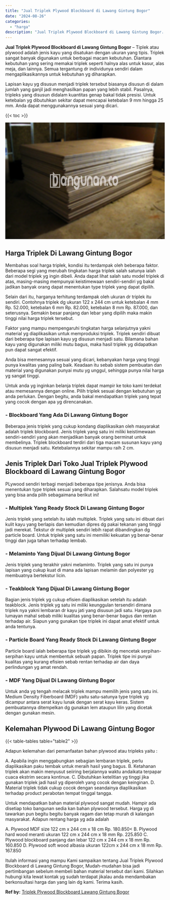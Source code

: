 ```yaml
---
title: "Jual Triplek Plywood Blockboard di Lawang Gintung Bogor"
date: "2024-08-26"
categories: 
  - "harga"
description: "Jual Triplek Plywood Blockboard di Lawang Gintung Bogor. Itulah informasi yang mampu Kami sampaikan tentang Jual Triplek Plywood Blockboard di Lawang Gintung..."
---
```


**Jual Triplek Plywood Blockboard di Lawang Gintung Bogor** – Tiplek atau plywood adalah jenis kayu yang disatukan dengan ukuran yang tipis. Triplek sangat banyak digunakan untuk berbagai macam kebutuhan. Diantara kebutuhan yang sering memakai triplek seperti halnya alas untuk kasur, alas meja, dan lainnya. Semua tergantung dr individunya sendiri dalam mengaplikasikannya untuk kebutuhan yg diharapkan.

Lapisan kayu yg disusun menjadi triplek tersebut biasanya disusun di dalam jumlah yang ganjil jadi menghasilkan papan yang lebih stabil. Pasalnya, tripleks yang disusun didalam kuantitas genap bakal tidak presisi. Untuk ketebalan yg dibutuhkan sekitar dapat mencapai ketebalan 9 mm hingga 25 mm. Anda dapat menggunakannya sesuai yang dicari.

{{< toc >}}

![Jual Triplek Plywood Blockboard di Lawang Gintung Bogor](/images/jual-triplek-murah-18.png)

## Harga Triplek Di Lawang Gintung Bogor

Membahas soal harga triplek, kondisi itu terdampak oleh beberapa faktor. Beberapa segi yang merubah tingkatan harga triplek salah satunya ialah dari model triplek yg ingin dibeli. Anda dapat lihat salah satu model triplek di atas, masing-masing mempunyai keistimewaan sendiri-sendiri yg bakal jadikan banyak orang dapat menentukan type triplek yang dapat dipilih.

Selain dari itu, harganya terhitung terdampak oleh ukuran dr triplek itu sendiri. Contohnya triplek dg ukuran 122 x 244 cm untuk ketebalan 4 mm Rp. 52.000, ketebalan 6 mm Rp. 82.000, ketebalan 8 mm Rp. 87.000, dan seterusnya. Semakin besar panjang dan lebar yang dipilih maka makin tinggi nilai harga triplek tersebut.

Faktor yang mampu mempengaruhi tingkatan harga selanjutnya yakni material yg diaplikasikan untuk memproduksi triplek. Triplek sendiri dibuat dari beberapa tipe lapisan kayu yg disusun menjadi satu. Bilamana bahan kayu yang digunakan miliki mutu bagus, maka hasil triplek yg didapatkan pun dapat sangat efektif.

Anda bisa memesannya sesuai yang dicari, kebanyakan harga yang tinggi punya kwalitas yang paling baik. Keadaan itu sebab sistem pembuatan dan material yang digunakan punyai mutu yg unggul, sehingga punya nilai harga yg sangat tinggi.

Untuk anda yg inginkan belanja triplek dapat mampir ke toko kami terdekat atau memesannya dengan online. Pilih triplek sesuai dengan kebutuhan yg anda perlukan. Dengan begitu, anda bakal mendapatkan triplek yang tepat yang cocok dengan apa yg direncanakan.

### \- Blockboard Yang Ada Di Lawang Gintung Bogor

Beberapa jenis triplek yang cukup kondang diaplikasikan oleh masyarakat adalah triplek blockboard. Jenis triplek yang satu ini miliki keistimewaan sendiri-sendiri yang akan menjadikan banyak orang berminat untuk membelinya. Triplek blockboard terdiri dari tiga macam susunan kayu yang disusun menjadi satu. Ketebalannya sekitar mampu raih 2 cm.

## Jenis Triplek Dari Toko Jual Triplek Plywood Blockboard di Lawang Gintung Bogor

PLywood sendiri terbagi menjadi beberapa tipe jenisnya. Anda bisa menentukan type triplek sesuai yang diharapkan. Salahsatu model triplek yang bisa anda pilih sebagaimana berikut ini!

### \- Multiplek Yang Ready Stock Di Lawang Gintung Bogor

Jenis triplek yang setelah itu ialah multiplek. Triplek yang satu ini dibuat dari kulit kayu yang berlapis dan kemudian dipres dg pakai tekanan yang tinggi jadi merekat. Tekstur dr multiplek sendiri lebih rapat dibandingkan dg particle board. Untuk triplek yang satu ini memiliki kekuatan yg benar-benar tinggi dan juga tahan terhadap lembab.

### \- Melaminto Yang Dijual Di Lawang Gintung Bogor

Jenis triplek yang terakhir yakni melaminto. Triplek yang satu ini punya lapisan yang cukup kuat di mana ada lapisan melamin dan polyester yg membuatnya bertekstur licin.

### \- Teakblock Yang Dijual Di Lawang Gintung Bogor

Bagian jenis triplek yg cukup efisien diaplikasikan setelah itu adalah teakblock. Jenis triplek yg satu ini miliki keunggulan tersendiri dimana triplek nya yakni lembaran dr kayu jati yang disusun jadi satu. Hargaya pun lumayan mahal sebab miliki kualitas yang benar-benar bagus dan rentan terhadap air. Siapun yang gunakan tipe triplek ini dapat amat efektif untuk anda tentunya.

### \- Particle Board Yang Ready Stock Di Lawang Gintung Bogor

Particle board ialah beberapa tipe triplek yg dibikin dg mencetak serpihan-serpihan kayu untuk membentuk sebuah papan. Triplek tipe ini punyai kualitas yang kurang efisien sebab rentan terhadap air dan daya perlindungan yg amat rendah.

### \- MDF Yang Dijual Di Lawang Gintung Bogor

Untuk anda yg tengah melacak triplek mampu memilih jenis yang satu ini. Medium Density Fiberboard (MDF) yaitu satu-satunya type triplek yg dicampur antara serat kayu lunak dengan serat kayu keras. Sistem pembuatannya ditempelkan dg gunakan lem ataupun lilin yang dicetak dengan gunakan mesin.

## Kelemahan Plywood Di Lawang Gintung Bogor

{{< table-tables table="table2" >}}

Adapun kelemahan dari pemanfaatan bahan plywood atau tripleks yaitu :

A. Apabila ingin menggabungkan sebagian lembaran triplek, perlu diaplikasikan paku tembak untuk meraih hasil yang bagus. B. Ketahanan triplek akan makin menyusut seiiring berjalannya waktu andaikata terpapar cuaca ekstrim secara kontinue. C. Dibutuhkan ketelitian yg tinggi jika gunakan triplek jadi hasil yg diperoleh yang cocok dengan keinginan. D. Material triplek tidak cukup cocok dengan seandainya diaplikasikan terhadap product perabotan tempat tinggal tangga.

Untuk mendapatkan bahan material plywood sangat mudah. Hampir ada disetiap toko bangunan sedia kan bahan plywood tersebut. Harga yg di tawarkan pun begitu begitu banyak ragam dan tetap murah di kalangan masyarakat. Adapun rentang harga yg ada adalah

A. Plywood MDF size 122 cm x 244 cm x 18 cm Rp. 180.850< B. Plywood hard wood meranti ukuran 122 cm x 244 cm x 18 mm Rp. 225.850 C. Plywood blockboard panjang dan lebar 122 cm x 244 cm x 18 mm Rp. 160.850 D. Plywood soft wood albasia ukuran 122cm x 244 cm x 18 mm Rp. 167.850

Itulah informasi yang mampu Kami sampaikan tentang Jual Triplek Plywood Blockboard di Lawang Gintung Bogor, Mudah-mudahan bisa jadi pertimbangan sebelum membeli bahan material tersebut dari kami. Silahkan hubungi kita lewat kontak yg sudah terdapat jikalau anda mendambakan berkonsultasi harga dan yang lain dg kami. Terima kasih.

**Ref by:** [Triplek Plywood Blockboard Lawang Gintung Bogor](https://id.wikipedia.org/wiki/Triplek)
